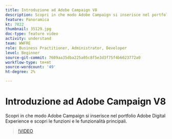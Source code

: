 ```yaml
---
title: Introduzione ad Adobe Campaign V8
description: Scopri in che modo Adobe Campaign si inserisce nel portfolio Adobe Digital Experience e scopri le funzioni e le funzionalità principali.
feature: Panoramica
kt: 7822
thumbnail: 35129.jpg
doc-type: feature video
activity: understand
team: WWFRE
role: Business Practitioner, Administrator, Developer
level: Beginner
source-git-commit: 7609aa35dba225a05c8f5e3d3f75f4b6023772a0
workflow-type: tm+mt
source-wordcount: '49'
ht-degree: 2%

---
```



# Introduzione ad Adobe Campaign V8

Scopri in che modo Adobe Campaign si inserisce nel portfolio Adobe Digital Experience e scopri le funzioni e le funzionalità principali.

>[!VIDEO](https://video.tv.adobe.com/v/35129?quality=12)
